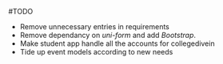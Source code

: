 #TODO

+ Remove unnecessary entries in requirements
+ Remove dependancy on *uni-form* and add *Bootstrap*.
+ Make student app handle all the accounts for collegedivein
+ Tide up event models according to new needs

